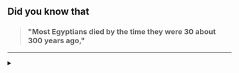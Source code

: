 ## Did you know that

<h3>
  <blockquote>
<!--START_SECTION:debris-->                                                                                                                                                                                                                                                                                                                                                        
"Most Egyptians died by the time they were 30 about 300 years ago,"
<!--END_SECTION:debris-->
  </blockquote>
</h3>

-----

<details>
  <summary></summary>

<img src="https://github-readme-stats.vercel.app/api?show_icons=true&hide=issues&username=ekickx"> <img src="https://github-readme-stats.vercel.app/api/top-langs/?layout=compact&username=ekickx">

</details>
